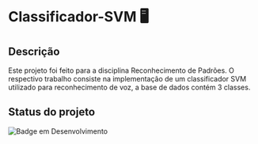 # Classificador-SVM  🖥️

## Descrição
Este projeto foi feito para a disciplina Reconhecimento de Padrões. O respectivo trabalho consiste na implementação de um classificador SVM utilizado para reconhecimento de voz, a base de dados contém 3 classes.

## Status do projeto
![Badge em Desenvolvimento](https://img.shields.io/badge/STATUS-ENVIADO-brightgreen)
